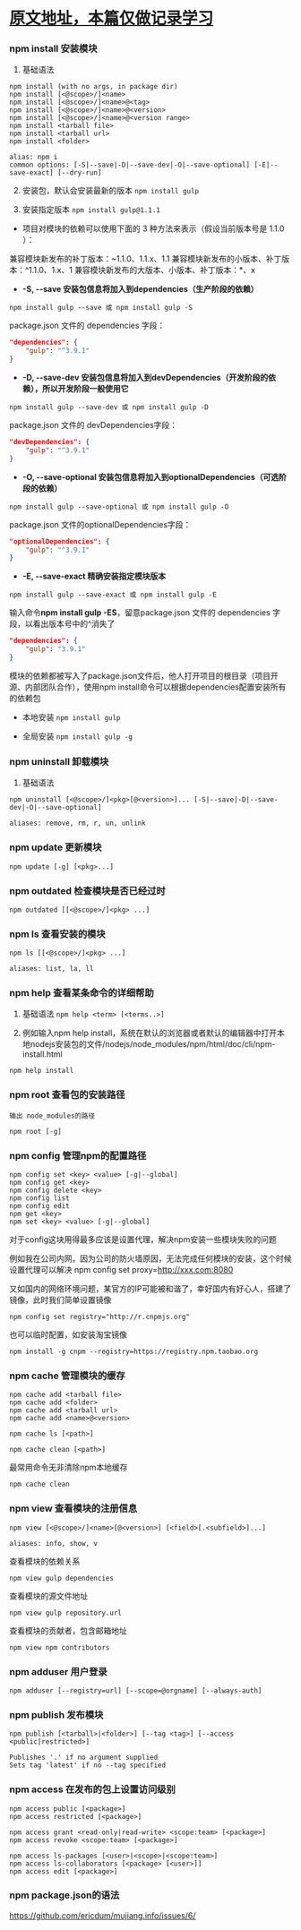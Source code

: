 # [原文地址，本篇仅做记录学习](https://www.cnblogs.com/PeunZhang/p/5553574.html)


### npm install 安装模块

1. 基础语法
```shell
npm install (with no args, in package dir)
npm install [<@scope>/]<name>
npm install [<@scope>/]<name>@<tag>
npm install [<@scope>/]<name>@<version>
npm install [<@scope>/]<name>@<version range>
npm install <tarball file>
npm install <tarball url>
npm install <folder>

alias: npm i
common options: [-S|--save|-D|--save-dev|-O|--save-optional] [-E|--save-exact] [--dry-run]
```

2. 安装包，默认会安装最新的版本
`npm install gulp`

3. 安装指定版本
`npm install gulp@1.1.1`

- 项目对模块的依赖可以使用下面的 3 种方法来表示（假设当前版本号是 1.1.0 ）：

兼容模块新发布的补丁版本：~1.1.0、1.1.x、1.1
兼容模块新发布的小版本、补丁版本：^1.1.0、1.x、1
兼容模块新发布的大版本、小版本、补丁版本：*、x

- **-S, --save 安装包信息将加入到dependencies（生产阶段的依赖）**

`npm install gulp --save 或 npm install gulp -S`

package.json 文件的 dependencies 字段：

```json
"dependencies": {
    "gulp": "^3.9.1"
}
```

- **-D, --save-dev 安装包信息将加入到devDependencies（开发阶段的依赖），所以开发阶段一般使用它**

`npm install gulp --save-dev 或 npm install gulp -D`

package.json 文件的 devDependencies字段：
```json
"devDependencies": {
    "gulp": "^3.9.1"
}
```

- **-O, --save-optional 安装包信息将加入到optionalDependencies（可选阶段的依赖）**

`npm install gulp --save-optional 或 npm install gulp -O`

package.json 文件的optionalDependencies字段：

```json
"optionalDependencies": {
    "gulp": "^3.9.1"
}
```

- **-E, --save-exact 精确安装指定模块版本**

`npm install gulp --save-exact 或 npm install gulp -E`

输入命令**npm install gulp -ES**，留意package.json 文件的 dependencies 字段，以看出版本号中的^消失了

```json
"dependencies": {
    "gulp": "3.9.1"
}
```

模块的依赖都被写入了package.json文件后，他人打开项目的根目录（项目开源、内部团队合作），使用npm install命令可以根据dependencies配置安装所有的依赖包

- 本地安装 `npm install gulp`

- 全局安装 `npm install gulp -g`


### npm uninstall 卸载模块

1. 基础语法
```
npm uninstall [<@scope>/]<pkg>[@<version>]... [-S|--save|-D|--save-dev|-O|--save-optional]

aliases: remove, rm, r, un, unlink
```


### npm update 更新模块
    npm update [-g] [<pkg>...]

### npm outdated 检查模块是否已经过时
    npm outdated [[<@scope>/]<pkg> ...]

### npm ls 查看安装的模块
```
npm ls [[<@scope>/]<pkg> ...]

aliases: list, la, ll
```

### npm help 查看某条命令的详细帮助 
1. 基础语法
`npm help <term> [<terms..>]`

2. 例如输入npm help install，系统在默认的浏览器或者默认的编辑器中打开本地nodejs安装包的文件/nodejs/node_modules/npm/html/doc/cli/npm-install.html

 `npm help install`


### npm root 查看包的安装路径
    输出 node_modules的路径

    npm root [-g]

### npm config 管理npm的配置路径
    npm config set <key> <value> [-g|--global]
    npm config get <key>
    npm config delete <key>
    npm config list
    npm config edit
    npm get <key>
    npm set <key> <value> [-g|--global]


对于config这块用得最多应该是设置代理，解决npm安装一些模块失败的问题

例如我在公司内网，因为公司的防火墙原因，无法完成任何模块的安装，这个时候设置代理可以解决
    npm config set proxy=http://xxx.com:8080

又如国内的网络环境问题，某官方的IP可能被和谐了，幸好国内有好心人，搭建了镜像，此时我们简单设置镜像

    npm config set registry="http://r.cnpmjs.org"

也可以临时配置，如安装淘宝镜像

    npm install -g cnpm --registry=https://registry.npm.taobao.org

### npm cache 管理模块的缓存
    npm cache add <tarball file>
    npm cache add <folder>
    npm cache add <tarball url>
    npm cache add <name>@<version>

    npm cache ls [<path>]

    npm cache clean [<path>]


最常用命令无非清除npm本地缓存

    npm cache clean


### npm view 查看模块的注册信息
    npm view [<@scope>/]<name>[@<version>] [<field>[.<subfield>]...]

    aliases: info, show, v

查看模块的依赖关系

    npm view gulp dependencies
查看模块的源文件地址

    npm view gulp repository.url
查看模块的贡献者，包含邮箱地址

    npm view npm contributors


### npm adduser 用户登录

    npm adduser [--registry=url] [--scope=@orgname] [--always-auth]

### npm publish 发布模块
    npm publish [<tarball>|<folder>] [--tag <tag>] [--access <public|restricted>]

    Publishes '.' if no argument supplied
    Sets tag 'latest' if no --tag specified

### npm access 在发布的包上设置访问级别
    npm access public [<package>]
    npm access restricted [<package>]

    npm access grant <read-only|read-write> <scope:team> [<package>]
    npm access revoke <scope:team> [<package>]

    npm access ls-packages [<user>|<scope>|<scope:team>]
    npm access ls-collaborators [<package> [<user>]]
    npm access edit [<package>]


### npm package.json的语法

https://github.com/ericdum/mujiang.info/issues/6/